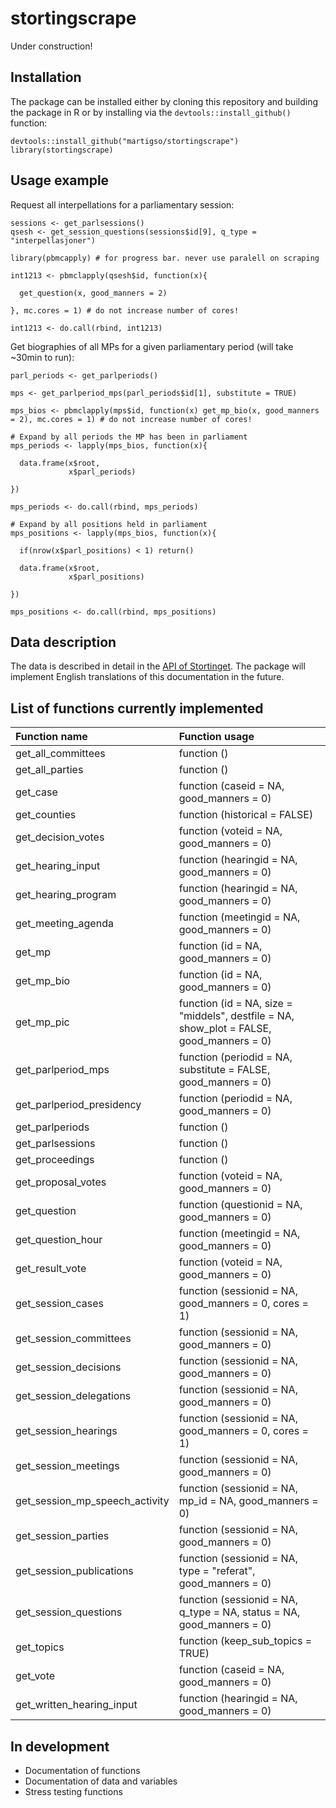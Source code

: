 # stortingscrape

Under construction!


## Installation

The package can be installed either by cloning this repository and building the package in R or
by installing via the `devtools::install_github()` function:

```
devtools::install_github("martigso/stortingscrape")
library(stortingscrape)
```

## Usage example

Request all interpellations for a parliamentary session:

```
sessions <- get_parlsessions()
qsesh <- get_session_questions(sessions$id[9], q_type = "interpellasjoner")

library(pbmcapply) # for progress bar. never use paralell on scraping

int1213 <- pbmclapply(qsesh$id, function(x){

  get_question(x, good_manners = 2)

}, mc.cores = 1) # do not increase number of cores!

int1213 <- do.call(rbind, int1213)
```

Get biographies of all MPs for a given parliamentary period (will take ~30min to run):

```
parl_periods <- get_parlperiods()

mps <- get_parlperiod_mps(parl_periods$id[1], substitute = TRUE)

mps_bios <- pbmclapply(mps$id, function(x) get_mp_bio(x, good_manners = 2), mc.cores = 1) # do not increase number of cores!

# Expand by all periods the MP has been in parliament
mps_periods <- lapply(mps_bios, function(x){
  
  data.frame(x$root,
             x$parl_periods)

})

mps_periods <- do.call(rbind, mps_periods)

# Expand by all positions held in parliament
mps_positions <- lapply(mps_bios, function(x){
  
  if(nrow(x$parl_positions) < 1) return()
  
  data.frame(x$root,
             x$parl_positions)
  
})

mps_positions <- do.call(rbind, mps_positions)

```
## Data description

The data is described in detail in the [API of Stortinget](https://data.stortinget.no/dokumentasjon-og-hjelp/). The package will implement English translations of this documentation in the future.

## List of functions currently implemented 

| **Function name**              | **Function usage**                                                                       |
|:-------------------------------|:-----------------------------------------------------------------------------------------|
| get_all_committees             | function ()                                                                              |
| get_all_parties                | function ()                                                                              |
| get_case                       | function (caseid = NA, good_manners = 0)                                                 |
| get_counties                   | function (historical = FALSE)                                                            |
| get_decision_votes             | function (voteid = NA, good_manners = 0)                                                 |
| get_hearing_input              | function (hearingid = NA, good_manners = 0)                                              |
| get_hearing_program            | function (hearingid = NA, good_manners = 0)                                              |
| get_meeting_agenda             | function (meetingid = NA, good_manners = 0)                                              |
| get_mp                         | function (id = NA, good_manners = 0)                                                     |
| get_mp_bio                     | function (id = NA, good_manners = 0)                                                     |
| get_mp_pic                     | function (id = NA, size = "middels", destfile = NA, show_plot = FALSE, good_manners = 0) |
| get_parlperiod_mps             | function (periodid = NA, substitute = FALSE, good_manners = 0)                           |
| get_parlperiod_presidency      | function (periodid = NA, good_manners = 0)                                               |
| get_parlperiods                | function ()                                                                              |
| get_parlsessions               | function ()                                                                              |
| get_proceedings                | function ()                                                                              |
| get_proposal_votes             | function (voteid = NA, good_manners = 0)                                                 |
| get_question                   | function (questionid = NA, good_manners = 0)                                             |
| get_question_hour              | function (meetingid = NA, good_manners = 0)                                              |
| get_result_vote                | function (voteid = NA, good_manners = 0)                                                 |
| get_session_cases              | function (sessionid = NA, good_manners = 0, cores = 1)                                   |
| get_session_committees         | function (sessionid = NA, good_manners = 0)                                              |
| get_session_decisions          | function (sessionid = NA, good_manners = 0)                                              |
| get_session_delegations        | function (sessionid = NA, good_manners = 0)                                              |
| get_session_hearings           | function (sessionid = NA, good_manners = 0, cores = 1)                                   |
| get_session_meetings           | function (sessionid = NA, good_manners = 0)                                              |
| get_session_mp_speech_activity | function (sessionid = NA, mp_id = NA, good_manners = 0)                                  |
| get_session_parties            | function (sessionid = NA, good_manners = 0)                                              |
| get_session_publications       | function (sessionid = NA, type = "referat", good_manners = 0)                            |
| get_session_questions          | function (sessionid = NA, q_type = NA, status = NA, good_manners = 0)                    |
| get_topics                     | function (keep_sub_topics = TRUE)                                                        |
| get_vote                       | function (caseid = NA, good_manners = 0)                                                 |
| get_written_hearing_input      | function (hearingid = NA, good_manners = 0)                                              |

## In development

- Documentation of functions
- Documentation of data and variables
- Stress testing functions

